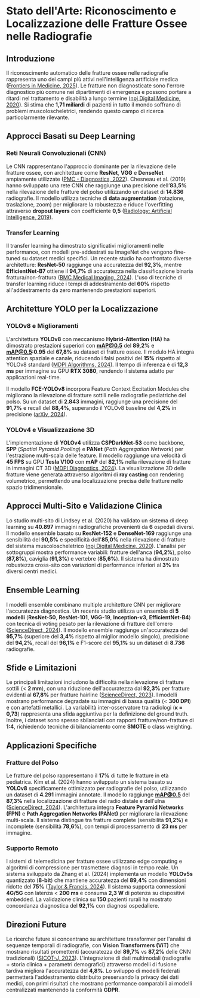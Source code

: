 # Stato dell'Arte: Riconoscimento e Localizzazione delle Fratture Ossee nelle Radiografie

## Introduzione

Il riconoscimento automatico delle fratture ossee nelle radiografie rappresenta uno dei campi più attivi nell'intelligenza artificiale medica ([Frontiers in Medicine, 2025](https://www.frontiersin.org/journals/medicine/articles/10.3389/fmed.2024.1506686/full)). Le fratture non diagnosticate sono l'errore diagnostico più comune nei dipartimenti di emergenza e possono portare a ritardi nel trattamento e disabilità a lungo termine ([npj Digital Medicine, 2020](https://www.nature.com/articles/s41746-020-00352-w)). Si stima che **1,71 miliardi** di pazienti in tutto il mondo soffrano di problemi muscoloscheletrici, rendendo questo campo di ricerca particolarmente rilevante.

## Approcci Basati su Deep Learning

### Reti Neurali Convoluzionali (CNN)

Le CNN rappresentano l'approccio dominante per la rilevazione delle fratture ossee, con architetture come **ResNet**, **VGG** e **DenseNet** ampiamente utilizzate ([PMC - Diagnostics, 2022](https://pmc.ncbi.nlm.nih.gov/articles/PMC9600559/)). Chesneau et al. (2019) hanno sviluppato una rete CNN che raggiunge una precisione dell’**83,5%** nella rilevazione delle fratture del polso utilizzando un dataset di **14.836** radiografie. Il modello utilizza tecniche di **data augmentation** (rotazione, traslazione, zoom) per migliorare la robustezza e riduce l'overfitting attraverso **dropout layers** con coefficiente **0,5** ([Radiology: Artificial Intelligence, 2019](https://pubs.rsna.org/doi/full/10.1148/ryai.2019180001)).

### Transfer Learning

Il transfer learning ha dimostrato significativi miglioramenti nelle performance, con modelli pre-addestrati su ImageNet che vengono fine-tuned su dataset medici specifici. Un recente studio ha confrontato diverse architetture: **ResNet-50** raggiunge una accuratezza del **92,3%**, mentre **EfficientNet-B7** ottiene il **94,7%** di accuratezza nella classificazione binaria frattura/non-frattura ([BMC Medical Imaging, 2024](https://bmcmedimaging.biomedcentral.com/articles/10.1186/s12880-024-01546-4)). L'uso di tecniche di transfer learning riduce i tempi di addestramento del **60%** rispetto all'addestramento da zero mantenendo prestazioni superiori.

## Architetture YOLO per la Localizzazione

### YOLOv8 e Miglioramenti

L'architettura **YOLOv8** con meccanismo **Hybrid-Attention (HA)** ha dimostrato prestazioni superiori con **mAP@0.5** del **89,2%** e **mAP@0.5:0.95** del **67,8%** su dataset di fratture ossee. Il modulo HA integra attention spaziale e canale, riducendo i falsi positivi del **15%** rispetto al YOLOv8 standard ([MDPI Algorithms, 2024](https://www.mdpi.com/1999-4893/17/11/471)). Il tempo di inferenza è di **12,3 ms** per immagine su GPU **RTX 3080**, rendendo il sistema adatto per applicazioni real-time.

Il modello **FCE-YOLOv8** incorpora Feature Context Excitation Modules che migliorano la rilevazione di fratture sottili nelle radiografie pediatriche del polso. Su un dataset di **2.843** immagini, raggiunge una precisione del **91,7%** e recall del **88,4%**, superando il YOLOv8 baseline del **4,2%** in precisione ([arXiv, 2024](https://arxiv.org/html/2410.01031v1)).

### YOLOv4 e Visualizzazione 3D

L'implementazione di **YOLOv4** utilizza **CSPDarkNet-53** come backbone, **SPP** (*Spatial Pyramid Pooling*) e **PANet** (*Path Aggregation Network*) per l'estrazione multi-scala delle feature. Il modello raggiunge una velocità di **45 FPS** su GPU **Tesla V100** con **mAP** del **82,1%** nella rilevazione di fratture in immagini CT 3D ([MDPI Diagnostics, 2024](https://www.mdpi.com/2075-4418/14/1/11)). La visualizzazione 3D delle fratture viene generata attraverso algoritmi di **ray casting** con rendering volumetrico, permettendo una localizzazione precisa delle fratture nello spazio tridimensionale.

## Approcci Multi-Sito e Validazione Clinica

Lo studio multi-sito di Lindsey et al. (2020) ha validato un sistema di deep learning su **40.897** immagini radiografiche provenienti da **6** ospedali diversi. Il modello ensemble basato su **ResNet-152** e **DenseNet-169** raggiunge una sensibilità del **90,5%** e specificità dell'**85,0%** nella rilevazione di fratture del sistema muscoloscheletrico ([npj Digital Medicine, 2020](https://www.nature.com/articles/s41746-020-00352-w)). L'analisi per sottogruppi mostra performance variabili: fratture dell'anca (**94,2%**), polso (**87,8%**), caviglia (**91,3%**) e vertebre (**85,6%**). Il sistema ha dimostrato robustezza cross-sito con variazioni di performance inferiori al **3%** tra diversi centri medici.

## Ensemble Learning

I modelli ensemble combinano multiple architetture CNN per migliorare l'accuratezza diagnostica. Un recente studio utilizza un ensemble di **5 modelli** (**ResNet-50**, **ResNet-101**, **VGG-19**, **Inception-v3**, **EfficientNet-B4**) con tecnica di voting pesato per la rilevazione di fratture dell'omero ([ScienceDirect, 2024](https://www.sciencedirect.com/science/article/pii/S0009926024004197)). Il modello ensemble raggiunge un'accuratezza del **95,7%** (superiore del **3,4%** rispetto al miglior modello singolo), precisione del **94,2%**, recall del **96,1%** e F1-score del **95,1%** su un dataset di **8.736** radiografie.

## Sfide e Limitazioni

Le principali limitazioni includono la difficoltà nella rilevazione di fratture sottili (< **2 mm**), con una riduzione dell'accuratezza dal **92,3%** per fratture evidenti al **67,8%** per fratture hairline ([ScienceDirect, 2023](https://www.sciencedirect.com/science/article/pii/S2665917423000594)). I modelli mostrano performance degradate su immagini di bassa qualità (< **300 DPI**) e con artefatti metallici. La variabilità inter-osservatore tra radiologi (**κ = 0,73**) rappresenta una sfida aggiuntiva per la definizione del ground truth. Inoltre, i dataset sono spesso sbilanciati con rapporti fratture/non-fratture di **1:4**, richiedendo tecniche di bilanciamento come **SMOTE** o class weighting.

## Applicazioni Specifiche

### Fratture del Polso

Le fratture del polso rappresentano il **17%** di tutte le fratture in età pediatrica. Kim et al. (2024) hanno sviluppato un sistema basato su **YOLOv8** specificamente ottimizzato per radiografie del polso, utilizzando un dataset di **4.291** immagini annotate. Il modello raggiunge **mAP@0.5** del **87,3%** nella localizzazione di fratture del radio distale e dell'ulna ([ScienceDirect, 2024](https://www.sciencedirect.com/science/article/pii/S1746809424002027)). L'architettura integra **Feature Pyramid Networks (FPN)** e **Path Aggregation Networks (PANet)** per migliorare la rilevazione multi-scala. Il sistema distingue tra fratture complete (sensibilità **91,2%**) e incomplete (sensibilità **78,6%**), con tempi di processamento di **23 ms** per immagine.

### Supporto Remoto

I sistemi di telemedicina per fratture ossee utilizzano edge computing e algoritmi di compressione per trasmettere diagnosi in tempo reale. Un sistema sviluppato da Zhang et al. (2024) implementa un modello **YOLOv5s** quantizzato (**8-bit**) che mantiene accuratezza del **89,4%** con dimensioni ridotte del **75%** ([Taylor & Francis, 2024](https://www.tandfonline.com/doi/full/10.1080/08839514.2024.2423326)). Il sistema supporta connessioni **4G/5G** con latenza < **200 ms** e consuma **2,3 W** di potenza su dispositivi embedded. La validazione clinica su **150** pazienti rurali ha mostrato concordanza diagnostica del **92,1%** con diagnosi ospedaliere.

## Direzioni Future

Le ricerche future si concentrano su architetture transformer per l'analisi di sequenze temporali di radiografie, con **Vision Transformers (ViT)** che mostrano risultati promettenti (accuratezza del **89,7%** vs **87,2%** delle CNN tradizionali) ([SICOT-J, 2023](https://www.sicot-j.org/articles/sicotj/full_html/2023/01/sicotj230041/sicotj230041.html)). L'integrazione di dati multimodali (radiografie + storia clinica + parametri demografici) attraverso modelli di fusione tardiva migliora l'accuratezza del **4,8%**. Lo sviluppo di modelli federati permetterà l'addestramento distribuito preservando la privacy dei dati medici, con primi risultati che mostrano performance comparabili ai modelli centralizzati mantenendo la conformità **GDPR**.

